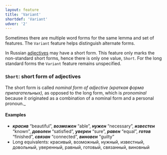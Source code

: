 ```yaml
---
layout: feature
title: 'Variant'
shortdef: 'Variant'
udver: '2'
---
```


Sometimes there are multiple word forms for the same lemma and set of features.
The `Variant` feature helps distinguish alternate forms.

In Russian [adjectives](ru-pos/ADJ) may have a short form.
This feature only marks the non-standard short forms, hence there is only one value, `Short`.
For the long standard forms the `Variant` feature remains unspecified.

### `Short`: short form of adjectives

The short form is called _nominal form of adjective (краткая форма прилагательных),_
as opposed to the long form, which is _pronominal_ because it originated as
a combination of a nominal form and a personal pronoun._

#### Examples

* _<b>красив</b>_ “beautiful”, _<b>возможен</b>_ “able”, _<b>нужен</b>_ “necessary”, _<b>известен</b>_ “known”,
  _<b>доволен</b>_ “satisfied”, _<b>уверен</b>_ “sure”, _<b>равен</b>_ “equal”, _<b>готов</b>_ “finished”, _<b>связан</b>_ “connected”, _<b>виновен</b>_ “guilty”
* Long equivalents: красивый, возможный, нужный, известный, довольный, уверенный, равный, готовый, связанный, виновный
<!-- Interlanguage links updated Út zář 29 20:23:13 CEST 2020 -->

